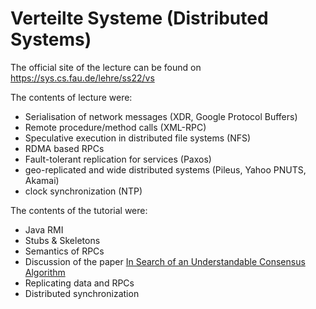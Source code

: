 # Verteilte Systeme (Distributed Systems)
The official site of the lecture can be found on https://sys.cs.fau.de/lehre/ss22/vs 


The contents of lecture were:

* Serialisation of network messages (XDR, Google Protocol Buffers)
* Remote procedure/method calls (XML-RPC)
* Speculative execution in distributed file systems (NFS)
* RDMA based RPCs
* Fault-tolerant replication for services (Paxos)
* geo-replicated and wide distributed systems (Pileus, Yahoo PNUTS, Akamai)
* clock synchronization (NTP)

The contents of the tutorial were:

* Java RMI
* Stubs & Skeletons
* Semantics of RPCs
* Discussion of the paper [In Search of an Understandable Consensus Algorithm](https://www.usenix.org/system/files/conference/atc14/atc14-paper-ongaro.pdf)
* Replicating data and RPCs
* Distributed synchronization
